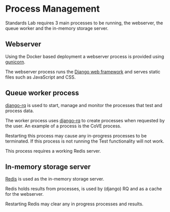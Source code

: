 # Process Management

Standards Lab requires 3 main processes to be running, the webserver, the queue worker and the in-memory storage server.

## Webserver

Using the Docker based deployment a webserver process is provided using [gunicorn](https://docs.gunicorn.org/).

The webserver process runs the [Django web framework](https://docs.djangoproject.com/en/3.1/howto/deployment/) and serves static files such as JavaScript and CSS.

## Queue worker process

[django-rq](https://github.com/rq/django-rq) is used to start, manage and monitor the processes that test and process data.

The worker process uses [django-rq](https://github.com/rq/django-rq) to create processes when requested by the user. An example of a process is the CoVE process.

Restarting this process may cause any in-progress processes to be terminated. If this process is not running the Test functionality will not work.

This process requires a working Redis server.

## In-memory storage server

[Redis](https://redis.io/commands) is used as the in-memory storage server.

Redis holds results from processes, is used by (django) RQ and as a cache for the webserver.

Restarting Redis may clear any in progress processes and results.
